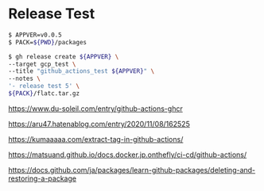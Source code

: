 # Release Test

```bash
$ APPVER=v0.0.5
$ PACK=${PWD}/packages

$ gh release create ${APPVER} \
--target gcp_test \
--title "github_actions_test ${APPVER}" \
--notes \
'- release test 5' \
${PACK}/flatc.tar.gz
```

https://www.du-soleil.com/entry/github-actions-ghcr

https://aru47.hatenablog.com/entry/2020/11/08/162525

https://kumaaaaa.com/extract-tag-in-github-actions/

https://matsuand.github.io/docs.docker.jp.onthefly/ci-cd/github-actions/

https://docs.github.com/ja/packages/learn-github-packages/deleting-and-restoring-a-package
